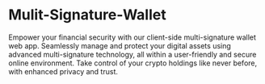 # Mulit-Signature-Wallet
Empower your financial security with our client-side multi-signature wallet web app. Seamlessly manage and protect your digital assets using advanced multi-signature technology, all within a user-friendly and secure online environment. Take control of your crypto holdings like never before, with enhanced privacy and trust.
